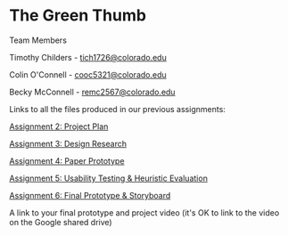 # The Green Thumb

Team Members

Timothy Childers - tich1726@colorado.edu

Colin O'Connell - cooc5321@colorado.edu

Becky McConnell - remc2567@colorado.edu

Links to all the files produced in our previous assignments:

[Assignment 2: Project Plan](https://github.com/rmcconnell2/the-green-thumb/blob/master/2_CSCI3002_ProjectPlan_GreenThumb.pdf)

[Assignment 3: Design Research](https://github.com/rmcconnell2/the-green-thumb/blob/master/3_Green%20Thumb%20Design%20Research.pdf)

[Assignment 4: Paper Prototype](https://github.com/rmcconnell2/the-green-thumb/blob/master/4_Green%20Thumb%20Paper%20Prototyping.pdf)

[Assignment 5: Usability Testing & Heuristic Evaluation](https://github.com/rmcconnell2/the-green-thumb/blob/master/5_the%20green%20thumb%20usability%20testing%20and%20heuristics.pdf)

[Assignment 6: Final Prototype & Storyboard](https://github.com/rmcconnell2/the-green-thumb/blob/master/6_final%20prototype%20%2B%20storyboard.pdf)

A link to your final prototype and project video (it's OK to link to the video on the Google shared drive)
